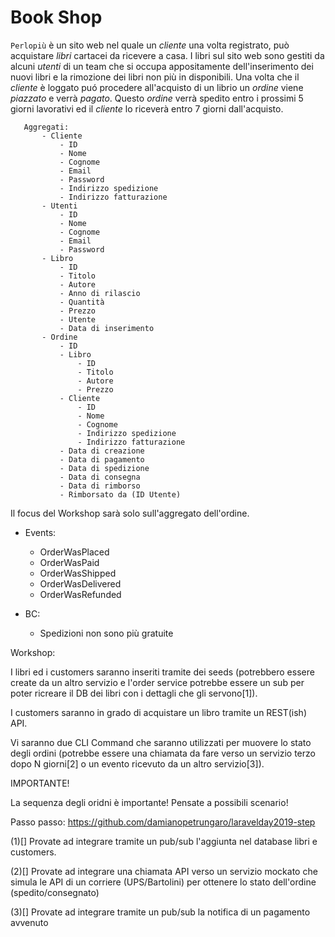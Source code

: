 # Book Shop

`Perlopiù` è un sito web nel quale un *cliente* una volta registrato, può acquistare *libri* cartacei da ricevere a casa.
I libri sul sito web sono gestiti da alcuni *utenti* di un team che si occupa appositamente dell'inserimento dei nuovi libri e la rimozione dei libri non più in disponibili.
Una volta che il *cliente* è loggato puó procedere all'acquisto di un librio un *ordine* viene *piazzato* e verrà *pagato*.
Questo *ordine* verrà spedito entro i prossimi 5 giorni lavorativi ed il *cliente* lo riceverà entro 7 giorni dall'acquisto.
 
 ```
    Aggregati:
        - Cliente
            - ID
            - Nome
            - Cognome
            - Email
            - Password
            - Indirizzo spedizione
            - Indirizzo fatturazione
        - Utenti
            - ID
            - Nome
            - Cognome
            - Email
            - Password
        - Libro
            - ID
            - Titolo
            - Autore
            - Anno di rilascio
            - Quantità
            - Prezzo
            - Utente
            - Data di inserimento
        - Ordine
            - ID
            - Libro
                - ID
                - Titolo
                - Autore
                - Prezzo
            - Cliente
                - ID
                - Nome
                - Cognome                
                - Indirizzo spedizione
                - Indirizzo fatturazione
            - Data di creazione
            - Data di pagamento
            - Data di spedizione
            - Data di consegna
            - Data di rimborso
            - Rimborsato da (ID Utente)
```

Il focus del Workshop sarà solo sull'aggregato dell'ordine.
 
- Events:
    - OrderWasPlaced
    - OrderWasPaid
    - OrderWasShipped
    - OrderWasDelivered
    - OrderWasRefunded

- BC: 
    - Spedizioni non sono più gratuite


Workshop:

I libri ed i customers saranno inseriti tramite dei seeds (potrebbero essere create da un altro servizio e l'order service potrebbe essere un sub per poter ricreare il DB dei libri con i dettagli che gli servono[1]).

I customers saranno in grado di acquistare un libro tramite un REST(ish) API.

Vi saranno due CLI Command che saranno utilizzati per muovere lo stato degli ordini (potrebbe essere una chiamata da fare verso un servizio terzo dopo N giorni[2] o un evento ricevuto da un altro servizio[3]).

IMPORTANTE!

La sequenza degli oridni è importante! Pensate a possibili scenario!

Passo passo: https://github.com/damianopetrungaro/laravelday2019-step

(1)[]
Provate ad integrare tramite un pub/sub l'aggiunta nel database libri e customers.

(2)[]
Provate ad integrare una chiamata API verso un servizio mockato che simula le API di un corriere (UPS/Bartolini) per ottenere lo stato dell'ordine (spedito/consegnato) 

(3)[]
Provate ad integrare tramite un pub/sub la notifica di un pagamento avvenuto
